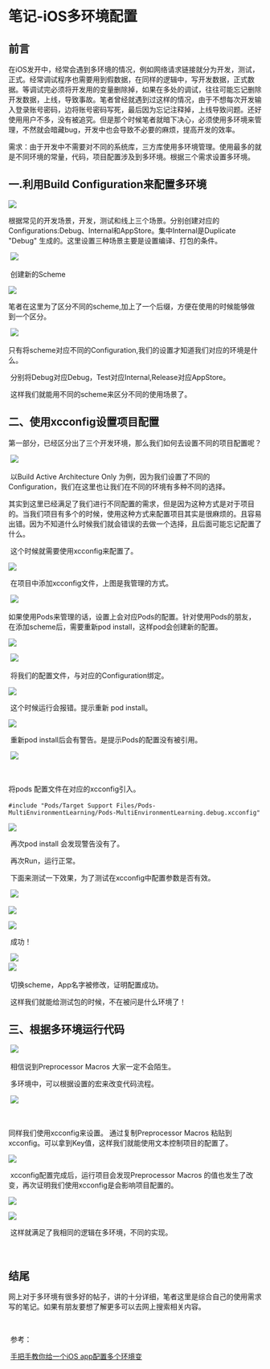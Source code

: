 # 笔记-iOS多环境配置

## 前言

​	在iOS发开中，经常会遇到多环境的情况，例如网络请求链接就分为开发，测试，正式。经常调试程序也需要用到假数据，在同样的逻辑中，写开发数据，正式数据。等调试完必须将开发用的变量删除掉，如果在多处的调试，往往可能忘记删除开发数据，上线，导致事故。笔者曾经就遇到过这样的情况，由于不想每次开发输入登录账号密码，边将账号密码写死，最后因为忘记注释掉，上线导致问题。还好使用用户不多，没有被追究。但是那个时候笔者就暗下决心，必须使用多环境来管理，不然就会暗藏bug，开发中也会导致不必要的麻烦，提高开发的效率。

​	需求：由于开发中不需要对不同的系统库，三方库使用多环境管理。使用最多的就是不同环境的常量，代码，项目配置涉及到多环境。根据三个需求设置多环境。

## 一.利用Build Configuration来配置多环境

![](https://github.com/zhuxiaod/MarkDownImages/blob/master/img/image-20210306170726597.png)

​	根据常见的开发场景，开发，测试和线上三个场景。分别创建对应的Configurations:Debug、Internal和AppStore。集中Internal是Duplicate "Debug" 生成的。这里设置三种场景主要是设置编译、打包的条件。

​	![](https://github.com/zhuxiaod/MarkDownImages/blob/master/img/image-20210306171125300.png)

​	创建新的Scheme

![](https://github.com/zhuxiaod/MarkDownImages/blob/master/img/image-20210306171244799.png)  

​	笔者在这里为了区分不同的scheme,加上了一个后缀，方便在使用的时候能够做到一个区分。

​	![](https://github.com/zhuxiaod/MarkDownImages/blob/master/img/image-20210306171428769.png)  

​	只有将scheme对应不同的Configuration,我们的设置才知道我们对应的环境是什么。

​	分别将Debug对应Debug，Test对应Internal,Release对应AppStore。

​	这样我们就能用不同的scheme来区分不同的使用场景了。

## 二、使用xcconfig设置项目配置

​	第一部分，已经区分出了三个开发环境，那么我们如何去设置不同的项目配置呢？

​	![](https://github.com/zhuxiaod/MarkDownImages/blob/master/img/image-20210306172040293.png)

​	以Build Active Architecture Only 为例，因为我们设置了不同的Configuration，我们在这里也让我们在不同的环境有多种不同的选择。

​	其实到这里已经满足了我们进行不同配置的需求，但是因为这种方式是对于项目的。当我们项目有多个的时候，使用这种方式来配置项目其实是很麻烦的。且容易出错。因为不知道什么时候我们就会错误的去做一个选择，且后面可能忘记配置了什么。

​	这个时候就需要使用xcconfig来配置了。

![](https://github.com/zhuxiaod/MarkDownImages/blob/master/img/image-20210306172931545.png)

​	在项目中添加xcconfig文件，上图是我管理的方式。

​		![](https://github.com/zhuxiaod/MarkDownImages/blob/master/img/image-20210306173020623.png)

​	如果使用Pods来管理的话，设置上会对应Pods的配置。针对使用Pods的朋友，在添加scheme后，需要重新pod install，这样pod会创建新的配置。

![](https://github.com/zhuxiaod/MarkDownImages/blob/master/img/image-20210306173239251.png)



​	![](https://github.com/zhuxiaod/MarkDownImages/blob/master/img/image-20210306173415812.png)

​	将我们的配置文件，与对应的Configuration绑定。

![](https://github.com/zhuxiaod/MarkDownImages/blob/master/img/image-20210306173458488.png) 



​	这个时候运行会报错。提示重新 pod install。

![](https://github.com/zhuxiaod/MarkDownImages/blob/master/img/image-20210306173547202.png)



​	重新pod install后会有警告。是提示Pods的配置没有被引用。

​	![](https://github.com/zhuxiaod/MarkDownImages/blob/master/img/image-20210306174242208.png)



​	







将pods 配置文件在对应的xcconfig引入。

​	`#include "Pods/Target Support Files/Pods-MultiEnvironmentLearning/Pods-MultiEnvironmentLearning.debug.xcconfig"`

![](https://github.com/zhuxiaod/MarkDownImages/blob/master/img/image-20210306174424831.png)



​	再次pod install 会发现警告没有了。

​	再次Run，运行正常。

​	下面来测试一下效果，为了测试在xcconfig中配置参数是否有效。

​	![](https://github.com/zhuxiaod/MarkDownImages/blob/master/img/image-20210306175233016.png)



![](https://github.com/zhuxiaod/MarkDownImages/blob/master/img/image-20210306175304810.png)



![](https://github.com/zhuxiaod/MarkDownImages/blob/master/img/image-20210306175333211.png)



​	成功！

​	![](https://github.com/zhuxiaod/MarkDownImages/blob/master/img/image-20210306175715007.png)
​    
​    ![](https://github.com/zhuxiaod/MarkDownImages/blob/master/img/image-20210306175728604.png)



​	切换scheme，App名字被修改，证明配置成功。

​	这样我们就能给测试包的时候，不在被问是什么环境了！

## 三、根据多环境运行代码

​	![](https://github.com/zhuxiaod/MarkDownImages/blob/master/img/image-20210306180043556.png)



​	相信说到Preprocessor Macros 大家一定不会陌生。

​	多环境中，可以根据设置的宏来改变代码流程。

​		![](https://github.com/zhuxiaod/MarkDownImages/blob/master/img/image-20210306180525596.png)

 

​	





同样我们使用xcconfig来设置。 通过复制Preprocessor Macros 粘贴到xcconfig。可以拿到Key值，这样我们就能使用文本控制项目的配置了。

![](https://github.com/zhuxiaod/MarkDownImages/blob/master/img/image-20210306180747691.png)



​	xcconfig配置完成后，运行项目会发现Preprocessor Macros 的值也发生了改变，再次证明我们使用xcconfig是会影响项目配置的。

![](https://github.com/zhuxiaod/MarkDownImages/blob/master/img/image-20210306181156892.png)



![](https://github.com/zhuxiaod/MarkDownImages/blob/master/img/image-20210306181135918.png)



​	这样就满足了我相同的逻辑在多环境，不同的实现。

​	

## 结尾

​	网上对于多环境有很多好的帖子，讲的十分详细，笔者这里是综合自己的使用需求写的笔记。如果有朋友要想了解更多可以去网上搜索相关内容。

​	

​	参考：

​	[手把手教你给一个iOS app配置多个环境变](https://www.jianshu.com/p/83b6e781eb51)



​	
